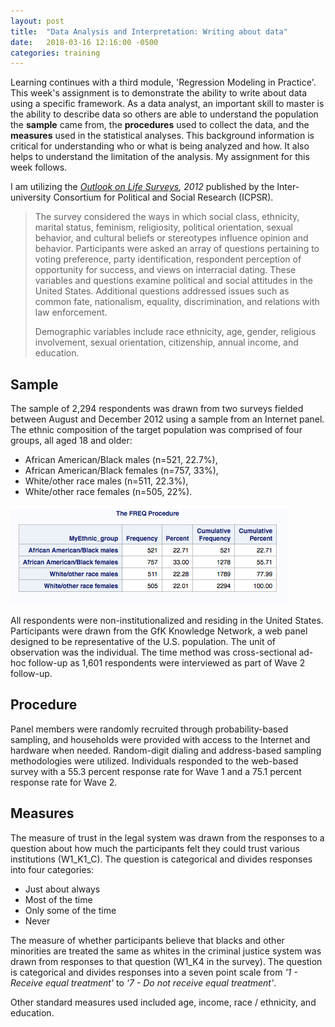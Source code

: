```yaml
---
layout: post
title:  "Data Analysis and Interpretation: Writing about data"
date:   2018-03-16 12:16:00 -0500
categories: training
---
```


Learning continues with a third module, 'Regression Modeling in Practice'. This week's assignment is to demonstrate the ability to write about data using a specific framework. As a data analyst, an important skill to master is the ability to describe data so others are able to understand the population the **sample** came from, the **procedures** used to collect the data, and the **measures** used in the statistical analyses. This background information is critical for understanding who or what is being analyzed and how. It also helps to understand the limitation of the analysis. My assignment for this week follows.

I am utilizing the _[Outlook on Life Surveys](https://www.icpsr.umich.edu/icpsrweb/ICPSR/studies/35348), 2012_ published by the Inter-university Consortium for Political and Social Research (ICPSR). 

> The survey considered the ways in which social class, ethnicity, marital status, feminism, religiosity, political orientation, sexual behavior, and cultural beliefs or stereotypes influence opinion and behavior. Participants were asked an array of questions pertaining to voting preference, party identification, respondent perception of opportunity for success, and views on interracial dating. These variables and questions examine political and social attitudes in the United States. Additional questions addressed issues such as common fate, nationalism, equality, discrimination, and relations with law enforcement. 
> 
> Demographic variables include race ethnicity, age, gender, religious involvement, sexual orientation, citizenship, annual income, and education.

## Sample

The sample of 2,294 respondents was drawn from two surveys fielded between August and December 2012 using a sample from an Internet panel. The ethnic composition of the target population was comprised of four groups, all aged 18 and older:

- African American/Black males (n=521, 22.7%), 
- African American/Black females (n=757, 33%), 
- White/other race males (n=511, 22.3%), 
- White/other race females (n=505, 22%).

![SAS Output - Ethnicity/Race Frequency Table](/img/2018-03-17-Ethnicity-Freq-Table.png)

All respondents were non-institutionalized and residing in the United States. Participants were drawn from the GfK Knowledge Network, a web panel designed to be representative of the U.S. population. The unit of observation was the individual. The time method was cross-sectional ad-hoc follow-up as 1,601 respondents were interviewed as part of Wave 2 follow-up.

## Procedure

Panel members were randomly recruited through probability-based sampling, and households were provided with access to the Internet and hardware when needed. Random-digit dialing and address-based sampling methodologies were utilized. Individuals responded to the web-based survey with a 55.3 percent response rate for Wave 1 and a 75.1 percent response rate for Wave 2.

## Measures

The measure of trust in the legal system was drawn from the responses to a question about how much the participants felt they could trust various institutions (W1_K1_C). The question is categorical and divides responses into four categories:

- Just about always
- Most of the time
- Only some of the time
- Never

The measure of whether participants believe that blacks and other minorities are treated the same as whites in the criminal justice system was drawn from responses to that question (W1\_K4 in the survey). The question is categorical and divides responses into a seven point scale from _'1 - Receive equal treatment'_ to _'7 - Do not receive equal treatment'_.

Other standard measures used included age, income, race / ethnicity, and education.
